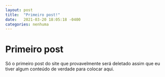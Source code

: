 ```yaml
---
layout: post
title:  "Primeiro post!"
date:   2021-03-20 18:05:18 -0400
categories: nenhuma
---
```


# Primeiro post
Só o primeiro post do site que provavelmente será deletado assim que eu tiver algum conteúdo de verdade para colocar aqui.